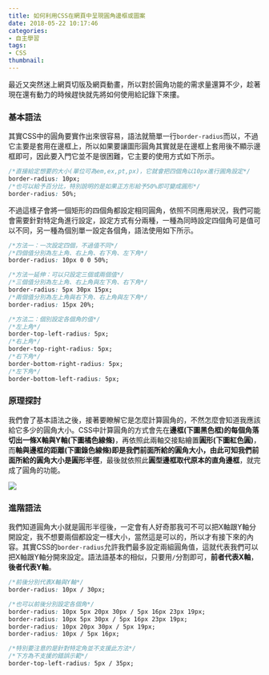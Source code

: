 ```yaml
---
title: 如何利用CSS在網頁中呈現圓角邊框或圖案
date: 2018-05-22 10:17:46
categories:
- 自主學習
tags:
- CSS
thumbnail: 
---
```


最近又突然迷上網頁切版及網頁動畫，所以對於圓角功能的需求量還算不少，趁著現在還有動力的時候趕快就先將如何使用給記錄下來摟。

### 基本語法

其實CSS中的圓角要實作出來很容易，語法就簡單一行`border-radius`而以，不過它主要是套用在邊框上，所以如果要讓圖形圓角其實就是在邊框上套用後不顯示邊框即可，因此要入門它並不是很困難，它主要的使用方式如下所示。

```css
/*直接給定想要的大小(單位可為em,ex,pt,px)，它就會把四個角以10px進行圓角設定*/
border-radius: 10px;
/*也可以給予百分比，特別說明的是如果正方形給予50%即可變成圓形*/
border-radius: 50%;
```

不過這樣子會將一個矩形的四個角都設定相同圓角，依照不同應用狀況，我們可能會需要針對特定角進行設定，設定方式有分兩種，一種為同時設定四個角可是值可以不同，另一種為個別單一設定各個角，語法使用如下所示。

```css
/*方法一：一次設定四個，不過值不同*/
/*四個值分別為左上角、右上角、右下角、左下角*/
border-radius: 10px 0 0 50%;

/*方法一延伸：可以只設定三個或兩個值*/
/*三個值分別為左上角、右上角與左下角、右下角*/
border-radius: 5px 30px 15px;
/*兩個值分別為左上角與右下角、右上角與左下角*/
border-radius: 15px 20%;

/*方法二：個別設定各個角的值*/
/*左上角*/
border-top-left-radius: 5px;
/*右上角*/
border-top-right-radius: 5px;
/*右下角*/
border-bottom-right-radius: 5px;
/*左下角*/
border-bottom-left-radius: 5px;
```

### 原理探討

我們會了基本語法之後，接著要瞭解它是怎麼計算圓角的，不然怎麼會知道我應該給它多少的圓角大小。CSS中計算圓角的方式會先在**邊框(下圖黑色框)**的每個角落切出一條**X軸與Y軸(下圖橘色線條)**，再依照此兩軸交接點繪置**圓形(下圖紅色圓)**，而**軸與邊框的距離(下圖錄色線條)**即是我們前面所給的圓角大小，由此可知我們前面所給的**圓角大小是圓形半徑**，最後就依照此**圓型邊框取代原本的直角邊框**，就完成了圓角的功能。

![](https://i.imgur.com/JiD3k9t.png)

### 進階語法

我們知道圓角大小就是圓形半徑後，一定會有人好奇那我可不可以把X軸跟Y軸分開設定，我不想要兩個都設定一樣大小，當然這是可以的，所以才有接下來的內容。其實CSS的`border-radius`允許我們最多設定兩組圓角值，這就代表我們可以把X軸跟Y軸分開來設定。語法語基本的相似，只要用`/`分割即可，**前者代表X軸**，**後者代表Y軸**。

```css
/*前後分別代表X軸與Y軸*/
border-radius: 10px / 30px;

/*也可以前後分別設定各個角*/
border-radius: 10px 5px 20px 30px / 5px 16px 23px 19px;
border-radius: 10px 5px 30px / 5px 16px 23px 19px;
border-radius: 10px 20px 30px / 5px 19px;
border-radius: 10px / 5px 16px;

/*特別要注意的是針對特定角並不支援此方法*/
/*下方為不支援的錯誤示範*/
border-top-left-radius: 5px / 35px;
```
